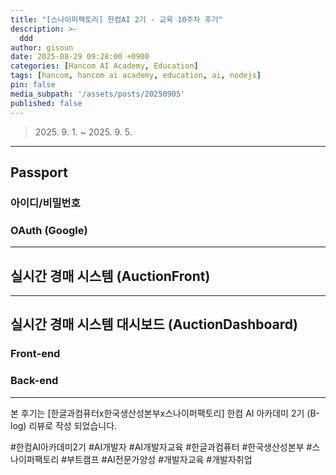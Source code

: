 ```yaml
---
title: "[스나이퍼팩토리] 한컴AI 2기 - 교육 10주차 후기"
description: >-
  ddd
author: gisoun
date: 2025-08-29 09:28:00 +0900
categories: [Hancom AI Academy, Education]
tags: [hancom, hancom ai academy, education, ai, nodejs]
pin: false
media_subpath: '/assets/posts/20250905'
published: false
---
```


> 2025\. 9\. 1\. ~ 2025\. 9\. 5\.

---

## Passport

### 아이디/비밀번호

### OAuth (Google)

---

## 실시간 경매 시스템 (AuctionFront)

---

## 실시간 경매 시스템 대시보드 (AuctionDashboard)

### Front-end

### Back-end

---

본 후기는 [한글과컴퓨터x한국생산성본부x스나이퍼팩토리] 한컴 AI 아카데미 2기 (B-log) 리뷰로 작성 되었습니다.

#한컴AI아카데미2기 #AI개발자 #AI개발자교육 #한글과컴퓨터 #한국생산성본부 #스나이퍼팩토리 #부트캠프 #AI전문가양성 #개발자교육 #개발자취업
